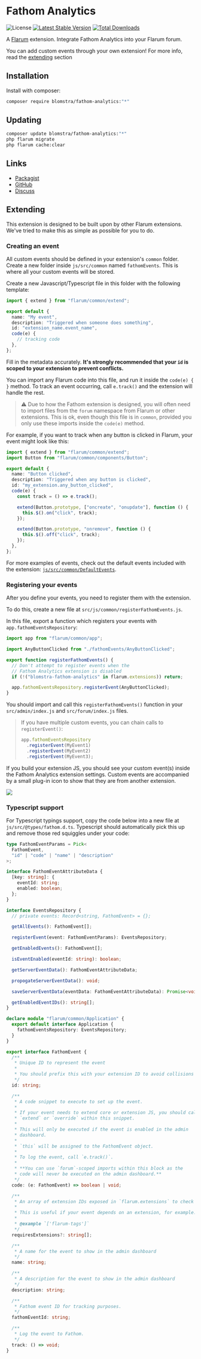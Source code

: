 # Fathom Analytics

![License](https://img.shields.io/badge/license-MIT-CMU-blue.svg) [![Latest Stable Version](https://img.shields.io/packagist/v/blomstra/fathom-analytics.svg)](https://packagist.org/packages/blomstra/fathom-analytics) [![Total Downloads](https://img.shields.io/packagist/dt/blomstra/fathom-analytics.svg)](https://packagist.org/packages/blomstra/fathom-analytics)

A [Flarum](http://flarum.org) extension. Integrate Fathom Analytics into your Flarum forum.

You can add custom events through your own extension! For more info, read the [extending](#extending) section

## Installation

Install with composer:

```sh
composer require blomstra/fathom-analytics:"*"
```

## Updating

```sh
composer update blomstra/fathom-analytics:"*"
php flarum migrate
php flarum cache:clear
```

## Links

- [Packagist](https://packagist.org/packages/blomstra/fathom-analytics)
- [GitHub](https://github.com/blomstra/fathom-analytics)
- [Discuss](https://discuss.flarum.org/d/PUT_DISCUSS_SLUG_HERE)

## Extending

This extension is designed to be built upon by other Flarum extensions. We've tried to make this as simple as possible for you to do.

### Creating an event

All custom events should be defined in your extension's `common` folder. Create a new folder inside `js/src/common` named `fathomEvents`. This is where all your custom events will be stored.

Create a new Javascript/Typescript file in this folder with the following template:

```ts
import { extend } from "flarum/common/extend";

export default {
  name: "My event",
  description: "Triggered when someone does something",
  id: "extension_name.event_name",
  code(e) {
    // tracking code
  },
};
```

Fill in the metadata accurately. **It's strongly recommended that your `id` is scoped to your extension to prevent conflicts.**

You can import any Flarum code into this file, and run it inside the `code(e) { }` method. To track an event occurring, call `e.track()` and the extension will handle the rest.

> :warning: Due to how the Fathom extension is designed, you will often need to import files from the `forum` namespace from Flarum or other extensions. This is ok, even though this file is in `common`, provided you only use these imports inside the `code(e)` method.

For example, if you want to track when any button is clicked in Flarum, your event might look like this:

```ts
import { extend } from "flarum/common/extend";
import Button from "flarum/common/components/Button";

export default {
  name: "Button clicked",
  description: "Triggered when any button is clicked",
  id: "my_extension.any_button_clicked",
  code(e) {
    const track = () => e.track();

    extend(Button.prototype, ["oncreate", "onupdate"], function () {
      this.$().on("click", track);
    });

    extend(Button.prototype, "onremove", function () {
      this.$().off("click", track);
    });
  },
};
```

For more examples of events, check out the default events included with the extension: [`js/src/common/DefaultEvents`](js/src/common/DefaultEvents).

### Registering your events

After you define your events, you need to register them with the extension.

To do this, create a new file at `src/js/common/registerFathomEvents.js`.

In this file, export a function which registers your events with `app.fathomEventsRepository`:

```js
import app from "flarum/common/app";

import AnyButtonClicked from "./fathomEvents/AnyButtonClicked";

export function registerFathomEvents() {
  // Don't attempt to register events when the
  // Fathom Analytics extension is disabled
  if (!("blomstra-fathom-analytics" in flarum.extensions)) return;

  app.fathomEventsRepository.registerEvent(AnyButtonClicked);
}
```

You should import and call this `registerFathomEvents()` function in your `src/admin/index.js` and `src/forum/index.js` files.

> If you have multiple custom events, you can chain calls to `registerEvent()`:
>
> ```js
> app.fathomEventsRepository
>   .registerEvent(MyEvent1)
>   .registerEvent(MyEvent2)
>   .registerEvent(MyEvent3);
> ```

If you build your extension JS, you should see your custom event(s) inside the Fathom Analytics extension settings. Custom events are accompanied by a small plug-in icon to show that they are from another extension.

![](custom_events.png)

### Typescript support

For Typescript typings support, copy the code below into a new file at `js/src/@types/fathom.d.ts`. Typescript should automatically pick this up and remove those red squiggles under your code:

```ts
type FathomEventParams = Pick<
  FathomEvent,
  "id" | "code" | "name" | "description"
>;

interface FathomEventAttributeData {
  [key: string]: {
    eventId: string;
    enabled: boolean;
  };
}

interface EventsRepository {
  // private events: Record<string, FathomEvent> = {};

  getAllEvents(): FathomEvent[];

  registerEvent(event: FathomEventParams): EventsRepository;

  getEnabledEvents(): FathomEvent[];

  isEventEnabled(eventId: string): boolean;

  getServerEventData(): FathomEventAttributeData;

  propogateServerEventData(): void;

  saveServerEventData(eventData: FathomEventAttributeData): Promise<void>;

  getEnabledEventIDs(): string[];
}

declare module "flarum/common/Application" {
  export default interface Application {
    fathomEventsRepository: EventsRepository;
  }
}

export interface FathomEvent {
  /**
   * Unique ID to represent the event
   *
   * You should prefix this with your extension ID to avoid collisions
   */
  id: string;

  /**
   * A code snippet to execute to set up the event.
   *
   * If your event needs to extend core or extension JS, you should call
   * `extend` or `override` within this snippet.
   *
   * This will only be executed if the event is enabled in the admin
   * dashboard.
   *
   * `this` will be assigned to the FathomEvent object.
   *
   * To log the event, call `e.track()`.
   *
   * **You can use `forum`-scoped imports within this block as the
   * code will never be executed on the admin dashboard.**
   */
  code: (e: FathomEvent) => boolean | void;

  /**
   * An array of extension IDs exposed in `flarum.extensions` to check exist before enabling an event.
   *
   * This is useful if your event depends on an extension, for example.
   *
   * @example `['flarum-tags']`
   */
  requiresExtensions?: string[];

  /**
   * A name for the event to show in the admin dashboard
   */
  name: string;

  /**
   * A description for the event to show in the admin dashboard
   */
  description: string;

  /**
   * Fathom event ID for tracking purposes.
   */
  fathomEventId: string;

  /**
   * Log the event to Fathom.
   */
  track: () => void;
}
```
